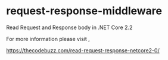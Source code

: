 # request-response-middleware
Read Request and Response body in .NET Core 2.2

For more information please visit ,

https://thecodebuzz.com/read-request-response-netcore2-0/
